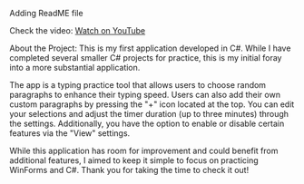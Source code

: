 Adding ReadME file

Check the video: [Watch on YouTube](https://www.youtube.com/watch?v=L04ylEdflOQ)


About the Project:
This is my first application developed in C#. While I have completed several smaller C# projects for practice, this is my initial foray into a more substantial application.

The app is a typing practice tool that allows users to choose random paragraphs to enhance their typing speed. Users can also add their own custom paragraphs by pressing the "+" icon located at the top. You can edit your selections and adjust the timer duration (up to three minutes) through the settings. Additionally, you have the option to enable or disable certain features via the "View" settings.

While this application has room for improvement and could benefit from additional features, I aimed to keep it simple to focus on practicing WinForms and C#.
Thank you for taking the time to check it out!
